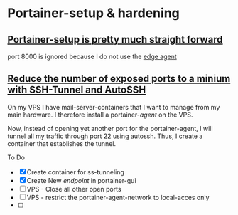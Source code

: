 # Portainer-setup & hardening
## [Portainer-setup is pretty much straight forward](https://portainer.readthedocs.io/en/stable/deployment.html#deploy-portainer-via-docker-compose)
port 8000 is ignored because I do not use the [edge agent](https://downloads.portainer.io/edge_agent_guide.pdf)

## [Reduce the number of exposed ports to a minium with SSH-Tunnel and AutoSSH](https://www.everythingcli.org/ssh-tunnelling-for-fun-and-profit-tunnel-options/)

On my VPS I have mail-server-containers that I want to manage from my main hardware. I therefore install a portainer-*agent* on the VPS.

Now, instead of opening yet another port for the portainer-agent, I will tunnel all my traffic through port 22 using autossh.
Thus, I create a container that establishes the tunnel.

To Do
- [x]  Create container for ss-tunneling
- [x]  Create New *endpoint* in portainer-gui
- [ ]  VPS - Close all other open ports
- [ ]  VPS - restrict the portainer-agent-network to local-acces only
- [ ]  
